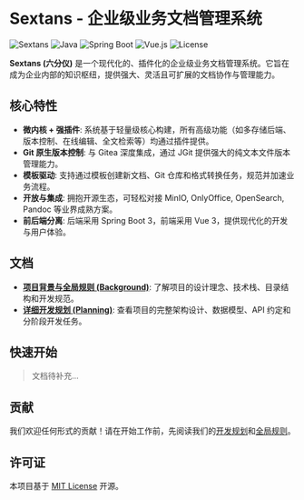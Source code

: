 # Sextans - 企业级业务文档管理系统

![Sextans](https://img.shields.io/badge/Sextans-v0.1.0--alpha-blue)
![Java](https://img.shields.io/badge/Java-17+-orange)
![Spring Boot](https://img.shields.io/badge/Spring%20Boot-3.5-green)
![Vue.js](https://img.shields.io/badge/Vue.js-3.5-brightgreen)
![License](https://img.shields.io/badge/License-MIT-yellow.svg)

**Sextans (六分仪)** 是一个现代化的、插件化的企业级业务文档管理系统。它旨在成为企业内部的知识枢纽，提供强大、灵活且可扩展的文档协作与管理能力。

## 核心特性

- **微内核 + 强插件**: 系统基于轻量级核心构建，所有高级功能（如多存储后端、版本控制、在线编辑、全文检索等）均通过插件提供。
- **Git 原生版本控制**: 与 Gitea 深度集成，通过 JGit 提供强大的纯文本文件版本管理能力。
- **模板驱动**: 支持通过模板创建新文档、Git 仓库和格式转换任务，规范并加速业务流程。
- **开放与集成**: 拥抱开源生态，可轻松对接 MinIO, OnlyOffice, OpenSearch, Pandoc 等业界成熟方案。
- **前后端分离**: 后端采用 Spring Boot 3，前端采用 Vue 3，提供现代化的开发与用户体验。

## 文档

- **[项目背景与全局规则 (Background)](./background.md)**: 了解项目的设计理念、技术栈、目录结构和开发规范。
- **[详细开发规划 (Planning)](./docs/development/planning.md)**: 查看项目的完整架构设计、数据模型、API 约定和分阶段开发任务。

## 快速开始

> 文档待补充...

## 贡献

我们欢迎任何形式的贡献！请在开始工作前，先阅读我们的[开发规划](./docs/development/planning.md)和[全局规则](./background.md)。

## 许可证

本项目基于 [MIT License](./LICENSE) 开源。
